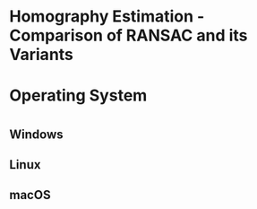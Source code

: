 #
# Homography Estimation - Comparison of RANSAC and its Variants
#
# Operating System 
#
## Windows
## Linux
## macOS